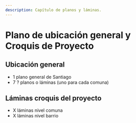 ```yaml
---
description: Capítulo de planos y láminas.
---
```


# Plano de ubicación general y Croquis de Proyecto

## Ubicación general

* 1 plano general de Santiago
* 7 ? planos o láminas \(uno para cada comuna\)

## Láminas croquis del proyecto

* X láminas nivel comuna
* X láminas nivel barrio



## 


